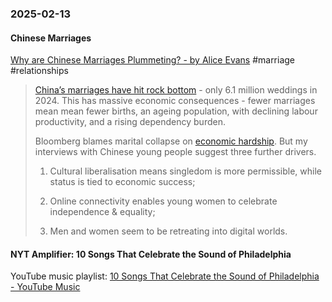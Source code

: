 ### 2025-02-13

#### Chinese Marriages
[Why are Chinese Marriages Plummeting? - by Alice Evans](https://www.ggd.world/p/why-are-chinese-marriages-plummeting) #marriage #relationships 

> [China’s marriages have hit rock bottom](https://www.bloomberg.com/news/articles/2025-02-10/china-marriages-fall-to-record-low-as-demographic-crisis-deepens?embedded-checkout=true) - only 6.1 million weddings in 2024. This has massive economic consequences - fewer marriages mean mean fewer births, an ageing population, with declining labour productivity, and a rising dependency burden.
> 
> Bloomberg blames marital collapse on [economic hardship](https://www.bloomberg.com/news/articles/2025-02-10/china-marriages-fall-to-record-low-as-demographic-crisis-deepens?embedded-checkout=true). But my interviews with Chinese young people suggest three further drivers.
> 
> 1. Cultural liberalisation means singledom is more permissible, while status is tied to economic success;
>     
> 2. Online connectivity enables young women to celebrate independence & equality;
>     
> 3. Men and women seem to be retreating into digital worlds.

#### NYT Amplifier: 10 Songs That Celebrate the Sound of Philadelphia


YouTube music playlist: [10 Songs That Celebrate the Sound of Philadelphia - YouTube Music](https://music.youtube.com/playlist?list=PLu_RmAJBNiIKlBq2LgVrNUhtyx2X0eZaI&si=37uJ-rHrzW96XTq1)